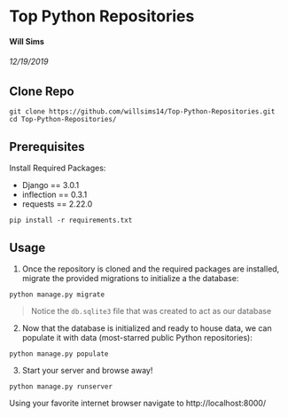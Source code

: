 # Top Python Repositories
#### Will Sims
###### 12/19/2019


## Clone Repo
```
git clone https://github.com/willsims14/Top-Python-Repositories.git
cd Top-Python-Repositories/
```


## Prerequisites

Install Required Packages:
* Django == 3.0.1
* inflection == 0.3.1
* requests == 2.22.0

```
pip install -r requirements.txt
```



## Usage
1) Once the repository is cloned and the required packages are installed, migrate the provided migrations to initialize a the database:

```
python manage.py migrate
```
> Notice the `db.sqlite3` file that was created to act as our database

2) Now that the database is initialized and ready to house data, we can populate it with data (most-starred public Python repositories):

```
python manage.py populate
```

3) Start your server and browse away!

```
python manage.py runserver
```

Using your favorite internet browser navigate to http://localhost:8000/